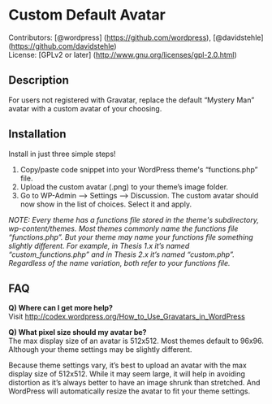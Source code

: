 Custom Default Avatar
===========
Contributors: [@wordpress] (https://github.com/wordpress), [@davidstehle] (https://github.com/davidstehle)<br>
License: [GPLv2 or later] (http://www.gnu.org/licenses/gpl-2.0.html)

Description
-----------
For users not registered with Gravatar, replace the default “Mystery Man” avatar with a custom avatar of your choosing.

Installation
-----------
Install in just three simple steps!

1. Copy/paste code snippet into your WordPress theme's “functions.php” file.
2. Upload the custom avatar (.png) to your theme’s image folder.
3. Go to WP-Admin —> Settings —> Discussion. The custom avatar should now show in the list of choices. Select it and apply.

*NOTE: Every theme has a functions file stored in the theme's subdirectory, wp-content/themes. Most themes commonly name the functions file “functions.php”. But your theme may name your functions file something slightly different. For example, in Thesis 1.x it’s named “custom_functions.php” and in Thesis 2.x it’s named “custom.php”. Regardless of the name variation, both refer to your functions file.*

FAQ
-----------
**Q) Where can I get more help?**<br>
Visit http://codex.wordpress.org/How_to_Use_Gravatars_in_WordPress

**Q) What pixel size should my avatar be?**<br>
The max display size of an avatar is 512x512. Most themes default to 96x96. Although your theme settings may be slightly different.<br>

Because theme settings vary, it’s best to upload an avatar with the max display size of 512x512. While it may seem large, it will help in avoiding distortion as it’s always better to have an image shrunk than stretched. And WordPress will automatically resize the avatar to fit your theme settings.

